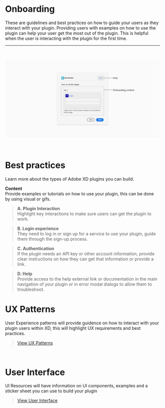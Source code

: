 # Onboarding

These are guidelines and best practices on how to guide your users as they interact with your plugin. Providing users with examples on how to use the plugin can help your user get the most out of the plugin. This is helpful when the user is interacting with the plugin for the first time.

----------
 <br />

![Onboarding modal example](../ux_images/Onboarding_BP.png)

 <br />
 
# Best practices

Learn more about the types of Adobe XD plugins you can build.

**Content**  
Provide examples or tutorials on how to use your plugin, this can be done by using visual or gifs.

> **A. Plugin Interaction**  
> Highlight key interactions to make sure users can get the plugin to work.

> **B. Login experience**  
> They need to log in or sign up for a service to use your plugin, guide them through the sign-up process.

> **C. Authentication**  
> If the plugin needs an API key or other account information, provide clear instructions on how they can get that information or provide a link.

> **D. Help**  
> Provide access to the help external link or documentation in the main navigation of your plugin or in error modal dialogs to allow them to troubleshoot.



# UX Patterns

User Experience patterns will provide guidence on how to interact with your plugin users within XD, this will highlight UX requirements and best practices.

> [View UX Patterns](/ux_patterns/index.md)

 <br />
 
# User Interface

UI Resources will have information on UI components, examples and a sticker sheet you can use to build your plugin 

> [View User Interface](/user_interface/index.md)

